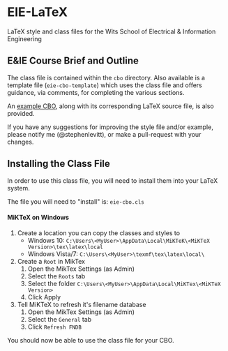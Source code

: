 # EIE-LaTeX
LaTeX style and class files for the Wits School of Electrical &amp; Information Engineering

## E&amp;IE Course Brief and Outline
The class file is contained within the `cbo` directory. Also available is a template file (`eie-cbo-template`) which uses the class file and offers guidance, via comments, for completing the various sections.

An [example CBO](https://github.com/witseie/eie-latex/blob/master/cbo/eie-cbo-example.pdf), along with its corresponding LaTeX source file, is also provided.

If you have any suggestions for improving the style file and/or example, please notify me (@stephenlevitt), or make a pull-request with your changes.

## Installing the Class File
In order to use this class file, you will need to install them into your LaTeX system.

The file you will need to "install" is: 
`eie-cbo.cls`

####  MiKTeX on Windows
1.  Create a location you can copy the classes and styles to
    -  Windows 10: `C:\Users\<MyUser>\AppData\Local\MiKTeK\<MiKTeX Version>\tex\latex\local`
    -  Windows Vista/7: `C:\Users\<MyUser>\texmf\tex\latex\local\`
2.  Create a `Root` in MikTex
    1.  Open the MikTex Settings (as Admin)
    2.  Select the `Roots` tab
    3.  Select the folder `C:\Users\<MyUser>\AppData\Local\MiKTex\<MiKTeX Version>`
    4.  Click Apply
3.  Tell MiKTeX to refresh it's filename database
    1.  Open the MikTex Settings (as Admin)
    2.  Select the `General` tab
    3.  Click `Refresh FNDB`

You should now be able to use the class file for your CBO.